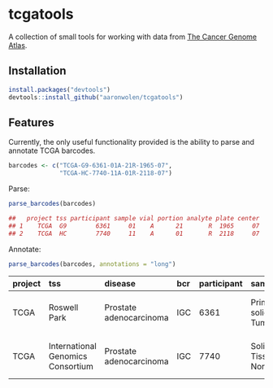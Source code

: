 # tcgatools

A collection of small tools for working with data from [The Cancer Genome Atlas](http://cancergenome.nih.gov/).

## Installation

```r
install.packages("devtools")
devtools::install_github("aaronwolen/tcgatools")
```

## Features

Currently, the only useful functionality provided is the ability to parse and annotate TCGA barcodes.

```r
barcodes <- c("TCGA-G9-6361-01A-21R-1965-07",
              "TCGA-HC-7740-11A-01R-2118-07")
```

Parse: 
```r
parse_barcodes(barcodes)

##   project tss participant sample vial portion analyte plate center
## 1    TCGA  G9        6361     01    A      21       R  1965     07
## 2    TCGA  HC        7740     11    A      01       R  2118     07
```

Annotate: 

```r
parse_barcodes(barcodes, annotations = "long")
```

|project |tss                               |disease                 |bcr |participant |sample              |vial |portion |analyte |plate |center                       |center.type                            |
|:-------|:---------------------------------|:-----------------------|:---|:-----------|:-------------------|:----|:-------|:-------|:-----|:----------------------------|:--------------------------------------|
|TCGA    |Roswell Park                      |Prostate adenocarcinoma |IGC |6361        |Primary solid Tumor |A    |21      |RNA     |1965  |University of North Carolina |Cancer Genomic Characterization Center |
|TCGA    |International Genomics Consortium |Prostate adenocarcinoma |IGC |7740        |Solid Tissue Normal |A    |01      |RNA     |2118  |University of North Carolina |Cancer Genomic Characterization Center |
